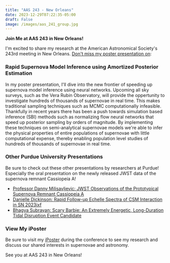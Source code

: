 ```yaml
---
title: "AAS 243 - New Orleans"
date: 2023-12-29T07:22:35-05:00
draft: False
image: /images/aas_241_group.jpg
---
```


<!-- I'll be presenting my iPoster titled Rapid Supernova Model Inference using Amortized Posterior Estimation on Tuesday, January 9th at 5:30 CT.  -->


**Join Me at AAS 243 in New Orleans!**

I'm excited to share my research at the American Astronomical Society's 243rd meeting in New Orleans. [Don't miss my poster presentation on](https://submissions.mirasmart.com/AAS243/Itinerary/PresentationDetail.aspx?evdid=2447):

### Rapid Supernova Model Inference using Amortized Posterior Estimation

In my poster presentation, I'll dive into the new frontier of speeding up supernova model inference using neural networks. Upcoming all sky surveys, such as the Vera Rubin Observatory, will provide the oppertunity to investigate hundreds of thousands of supernovae in real time. This makes traditional sampling techniques such as MCMC computationally infeasible. Thankfully in recent years there has been a push towards simulation based inference (SBI) methods such as normalizing flow neural networks that speed up posterior sampling by orders of magnitude. By implementing these techniques on semi-analytical supernovae models we're able to infer the physical properties of entire populations of supernovae with little computational expense, thereby enabling population level studies of hundreds of thousands of supernovae in real time.


<!-- **Other Featured Presentations:** -->
### Other Purdue University Presentations
Be sure to check out these other presentations by researchers at Purdue! Especially the oral presentation on the newly released JWST data of the supernova remnant Cassiopeia A!

- [Professor Danny Milisavljevic: JWST Observations of the Prototypical Supernova Remnant Cassiopeia A](https://submissions.mirasmart.com/AAS243/Itinerary/PresentationDetail.aspx?evdid=2518)
- [Danielle Dickinson: Rapid Follow-up Echelle Spectra of CSM Interaction in SN 2023ixf](https://submissions.mirasmart.com/AAS243/Itinerary/PresentationDetail.aspx?evdid=2416)
- [Bhagya Subrayan: Scary Barbie: An Extremely Energetic, Long-Duration Tidal Disruption Event Candidate](https://submissions.mirasmart.com/AAS243/Itinerary/PresentationDetail.aspx?evdid=2319)

### **View My iPoster**

Be sure to visit my [iPoster](https://aas243-aas.ipostersessions.com/Default.aspx?s=3A-CD-5C-80-93-F4-3B-70-36-3B-B7-B6-8B-AE-36-D5) during the conference to see my research and discuss our shared interests in supernovae and astronomy.

See you at AAS 243 in New Orleans!
